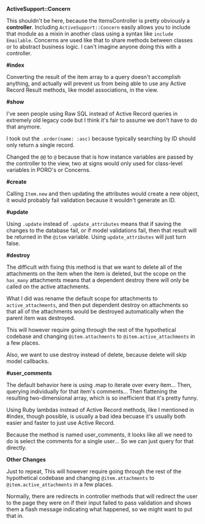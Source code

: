 **ActiveSupport::Concern**

This shouldn't be here, because the ItemsController is pretty obviously a **controller**. Including `ActiveSupport::Concern` easily allows you to include that module as a mixin in another class using a syntax like `include Emailable`. Concerns are used like that to share methods between classes or to abstract business logic. I can't imagine anyone doing this with a controller.

**#index**

Converting the result of the item array to a query doesn't accomplish anything, and actually will prevent us from being able to use any Active Record Result methods, like model associations, in the view. 

**#show**

I've seen people using Raw SQL instead of Active Record queries in extremely old legacy code but I think it's fair to assume we don't have to do that anymore.

I took out the `.order(name: :asc)` because typically searching by ID should only return a single record. 

Changed the `@@` to `@` because that is how instance variables are passed by the controller to the view, two at signs would only used for class-level variables in PORO's or Concerns. 

**#create**

Calling `Item.new` and then updating the attributes would create a new object, it would probably fail validation because it wouldn't generate an ID. 

**#update**

Using `.update` instead of `.update_attributes` means that if saving the changes to the database fail, or if model validations fail, then that result will be returned in the `@item` variable. Using `update_attributes` will just turn false.

**#destroy**

The difficult with fixing this method is that we want to delete all of the attachments on the item when the item is deleted, but the scope on the `has_many` attachments means that a dependent destroy there will only be called on the active attachments. 

What I did was rename the default scope for attachments to `active_attachments`, and then put dependent destroy on attachments so that all of the attachments would be destroyed automatically when the parent item was destroyed. 

This will however require going through the rest of the hypothetical codebase and changing `@item.attachments` to `@item.active_attachments` in a few places.

Also, we want to use destroy instead of delete, because delete will skip model callbacks. 

**#user_comments**

The default behavior here is using .map to iterate over every item... Then, querying individually for that item's comments... Then flattening the resulting two-dimensional array, which is so inefficient that it's pretty funny.

Using Ruby lambdas instead of Active Record methods, like I mentioned in #index, though possible, is usually a bad idea becuase it's usually both easier and faster to just use Active Record.

Because the method is named user_comments, it looks like all we need to do is select the comments for a single user... So we can just query for that directly.

**Other Changes**

Just to repeat, This will however require going through the rest of the hypothetical codebase and changing `@item.attachments` to `@item.active_attachments` in a few places.

Normally, there are redirects in controller methods that will redirect the user to the page they were on if their input failed to pass validation and shows them a flash message indicating what happened, so we might want to put that in. 
